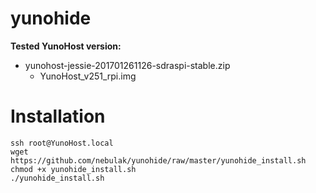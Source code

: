 # yunohide

**Tested YunoHost version:**

  * yunohost-jessie-201701261126-sdraspi-stable.zip
    * YunoHost_v251_rpi.img

# Installation
    ssh root@YunoHost.local
    wget https://github.com/nebulak/yunohide/raw/master/yunohide_install.sh
    chmod +x yunohide_install.sh
    ./yunohide_install.sh
    
